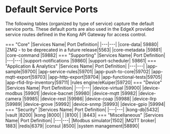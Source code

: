 # Default Service Ports
The following tables (organized by type of service) capture the default service ports.  These default ports are also used in the EdgeX provided service routes defined in the Kong API Gateway for access control.

=== "Core"
    |Services Name|	Port Definition|
    |---|---|
    |core-data|	59880|
    |ZMQ - to be deprecated in a future release|5563|
    |core-metadata	|59881|
    |core-command	|59882|
=== "Supporting"
    |Services Name|	Port Definition|
    |---|---|
    |support-notifications	|59860|
    |support-scheduler|	59861|
=== "Application & Analytics"
    |Services Name|	Port Definition|
    |---|---|
    |app-sample|59700|
    |app-service-rules|59701|
    |app-push-to-core|59702|
    |app-mqtt-export|59703|
    |app-http-export|59704|
    |app-functional-tests|59705|
    |app-rfid-llrp-inventory|59711|
    |rules engine/eKuiper|59720|
=== "Device"
    |Services Name|	Port Definition|
    |---|---|
    |device-virtual	|59900|
    |device-modbus	|59901|
    |device-bacnet  |59980|
    |device-mqtt	|59982|
    |device-camera  |59985|
    |device-rest    |59986|
    |device-coap    |59988|
    |device-llrp    |59989|
    |device-grove   |59992|
    |device-snmp	|59993|
    |device-gpio    |59994|
=== "Security"
    |Services Name|	Port Definition|
    |---|---|
    |kong-db|5432|
    |vault	|8200|
    |kong	|8000|
    | 	|8100|
    | 	|8443|
=== "Miscellaneous"
    |Services Name|	Port Definition|
    |---|---|
    |Modbus simulator|1502|
    |MQTT broker| 1883|
    |redis|6379|
    |consul	|8500|
    |system	management|58890|
